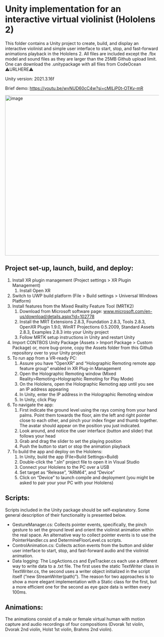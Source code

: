 # Unity implementation for an interactive virtual violinist (Hololens 2)
This folder contains a Unity project to create, build, and display an interactive violinist and simple user interface to start, stop, and fast-forward animations playback in the Hololens 2. 
All files are included except the .fbx model and sound files as they are larger than the 25MB Github upload limit. One can download the .unitypackage with all files from CodeOcean :warning:URLHERE:warning:

Unity version: 2021.3.16f

Brief demo: https://youtu.be/wvNUD60cC4w?si=cMILjP0t-OTKv-mR

<img width="525" alt="image" src="https://github.com/IPEM/SIMPAC/assets/22716256/803932f7-c410-4978-aed2-aa65a1111be1"> 

## Project set-up, launch, build, and deploy:
1.	Install XR plugin management (Project settings > XR Plugin Management)
    1. Install Open XR
3.	Switch to UWP build platform (File > Build settings > Universal Windows Platform)
4.	Install features from the Mixed Reality Feature Tool (MRTK2)
    1. Download from Microsoft software page: www.microsoft.com/en-us/download/details.aspx?id=102778
    2. Install the MRT Extensions 2.8.3, Foundation 2.8.3, Tools 2.8.3, OpenXR Plugin 1.9.0, WinRT Projections 0.5.2009, Standard Assets 2.8.3, Examples 2.8.3 into your Unity project
    3. Follow MRTK setup instructions in Unity and restart Unity
5.	Import CONTBOS Unity Package (Assets > Import Package > Custom Package) or, more bug-prone, copy the Assets folder from this Github repository over to your Unity project 
6.	To run app from a VR-ready PC:
    1. Assure you have “OpenXR” and “Holographic Remoting remote app feature group” enabled in XR Plug-in Management
    2. Open the Holographic Remoting window (Mixed Reality>Remoting>Holographic Remoting for Play Mode)
    3. On the Hololens, open the Holographic Remoting app until you see an IP address appearing
    4. In Unity, enter the IP address in the Holographic Remoting window
    5. In Unity, click Play
7.	To navigate the app:
    1. First indicate the ground level using the rays coming from your hand palms. Point them towards the floor, aim the left and right pointer close to each other, and pinch your index finger and thumb together. The avatar should appear on the position you just indicated.
    2. Look around, and notice the user interface (button and slider) that follows your head
    3. Grab and drag the slider to set the playing position
    4. Push the button to start or stop the animation playback
9.	To build the app and deploy on the Hololens:
    1. In Unity, build the app (File>Build Settings>Build)
    2. Double-click the “.sln” project file to open it in Visual Studio
    3. Connect your Hololens to the PC over a USB
    4. Set target as “Release”, “ARM64”, and “Device”
    5. Click on “Device” to launch compile and deployment (you might be asked to pair your your PC with your Hololens)

## Scripts:
Scripts included in the Unity package should be self-explanatory. Some general description of their functionality is presented below.
-	GestureManager.cs: Collects pointer events, specifically, the pinch gesture to set the ground level and orient the violinist animation within the real space. An alternative way to collect pointer events is to use the PointerHandler.cs and DetermineFloorLevel.cs scripts.
-	ControlAnimation.cs: Collects action events from the button and slider user interface to start, stop, and fast-forward audio and the violinist animation. 
-	Data logging: The LogActions.cs and EyeTracker.cs each use a different way to write data to a .txt file. The first uses the static TextWriter class in TextWriter.cs, the second uses a writer object initialized in the script itself (“new StreamWriter(path)”). The reason for two approaches is to show a more elegant implementation with a Static class for the first, but a more efficient one for the second as eye gaze data is written every 100ms.

## Animations:
The animations consist of a male or female virtual human with motion capture and audio recordings of four compositions (Dvorak 1st violin, Dvorak 2nd violin, Holst 1st violin, Brahms 2nd violin). 
